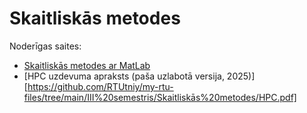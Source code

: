 # Skaitliskās metodes

Noderīgas saites:
 * [Skaitliskās metodes ar MatLab](https://ebooks.rtu.lv/wp-content/uploads/sites/32/2023/08/9789934229398-Skaitliskas-metodes-ar-MATLAB.pdf)
 * [HPC uzdevuma apraksts (paša uzlabotā versija, 2025)][https://github.com/RTUtniy/my-rtu-files/tree/main/III%20semestris/Skaitliskās%20metodes/HPC.pdf]